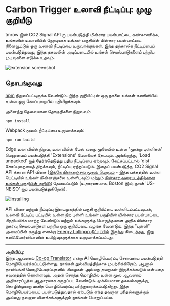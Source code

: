 <!--
CO_OP_TRANSLATOR_METADATA:
{
  "original_hash": "cbaf73f94a9ab4c680a10ef871e92948",
  "translation_date": "2025-10-11T12:17:06+00:00",
  "source_file": "5-browser-extension/solution/translation/README.es.md",
  "language_code": "ta"
}
-->
# Carbon Trigger உலாவி நீட்டிப்பு: முழு குறியீடு

tmrow இன் CO2 Signal API ஐ பயன்படுத்தி மின்சார பயன்பாட்டை கண்காணிக்க, உங்களின் உலாவியில் நேரடியாக உங்கள் பகுதியின் மின்சார பயன்பாட்டை நினைவூட்டும் ஒரு உலாவி நீட்டிப்பை உருவாக்குங்கள். இந்த தற்காலிக நீட்டிப்பைப் பயன்படுத்துவது, இந்த தகவலின் அடிப்படையில் உங்கள் செயல்பாடுகளைப் பற்றிய முடிவுகளை எடுக்க உதவும்.

![extension screenshot](../../../../../translated_images/extension-screenshot.352c4c3ba54e4041ad2f6af749d562cc5705f527b5826efd53d11c3528f5ae45.ta.png)

## தொடங்குவது

[npm](https://npmjs.com) நிறுவப்பட்டிருக்க வேண்டும். இந்த குறியீட்டின் ஒரு நகலை உங்கள் கணினியில் உள்ள ஒரு கோப்புறையில் பதிவிறக்கவும்.

அனைத்து தேவையான தொகுதிகளை நிறுவவும்:

```
npm install
```

Webpack மூலம் நீட்டிப்பை உருவாக்கவும்:

```
npm run build
```

Edge உலாவியில் நிறுவ, உலாவியின் மேல் வலது மூலையில் உள்ள 'மூன்று புள்ளிகள்' மெனுவைப் பயன்படுத்தி 'Extensions' பேனலைத் தேடவும். அங்கிருந்து, 'Load unpacked' ஐத் தேர்ந்தெடுத்து புதிய நீட்டிப்பை ஏற்றவும். கேட்கப்பட்டால் 'dist' கோப்புறையைத் திறக்கவும், நீட்டிப்பு ஏற்றப்படும். இதைப் பயன்படுத்த, CO2 Signal API க்கான API விசை ([இங்கே மின்னஞ்சல் மூலம் பெறவும்](https://www.co2signal.com/) - இந்த பக்கத்தில் உள்ள பெட்டியில் உங்கள் மின்னஞ்சலை உள்ளிடவும்) மற்றும் [மின்சார வரைபடத்திற்கான](https://www.electricitymap.org/map) [உங்கள் பகுதியின் குறியீடு](http://api.electricitymap.org/v3/zones) தேவைப்படும் (உதாரணமாக, Boston இல், நான் 'US-NEISO' ஐப் பயன்படுத்துகிறேன்).

![installing](../../../../../translated_images/install-on-edge.8bd0ee3ca7dcda1c5334b5195603a43c864e3b38d088b03d57376d25e77b9459.ta.png)

API விசை மற்றும் நீட்டிப்பு இடைமுகத்தில் பகுதி குறியீட்டை உள்ளிடப்பட்டவுடன், உலாவி நீட்டிப்பு பட்டியில் உள்ள நிற புள்ளி உங்கள் பகுதியின் மின்சார பயன்பாட்டை பிரதிபலிக்க மாற்ற வேண்டும் மற்றும் உங்களுக்கு பொருத்தமான அதிக மின்சார நுகர்வு செயல்பாடுகள் பற்றிய ஒரு குறியீட்டை வழங்க வேண்டும். இந்த "புள்ளி" அமைப்பின் கருத்து எனக்கு [Energy Lollipop நீட்டிப்பில்](https://energylollipop.com/) இருந்து கிடைத்தது, இது கலிஃபோர்னியாவின் உமிழ்வுகளுக்காக உருவாக்கப்பட்டது.

---

**அறிவிப்பு**:  
இந்த ஆவணம் [Co-op Translator](https://github.com/Azure/co-op-translator) என்ற AI மொழிபெயர்ப்பு சேவையை பயன்படுத்தி மொழிபெயர்க்கப்பட்டுள்ளது. நாங்கள் துல்லியத்திற்காக முயற்சிக்கிறோம், ஆனால் தானியங்கி மொழிபெயர்ப்புகளில் பிழைகள் அல்லது தவறுகள் இருக்கக்கூடும் என்பதை கவனத்தில் கொள்ளவும். அதன் சொந்த மொழியில் உள்ள மூல ஆவணம் அதிகாரப்பூர்வ ஆதாரமாக கருதப்பட வேண்டும். முக்கியமான தகவல்களுக்கு, தொழில்முறை மனித மொழிபெயர்ப்பு பரிந்துரைக்கப்படுகிறது. இந்த மொழிபெயர்ப்பைப் பயன்படுத்துவதால் ஏற்படும் எந்த தவறான புரிதல்களுக்கும் அல்லது தவறான விளக்கங்களுக்கும் நாங்கள் பொறுப்பல்ல.